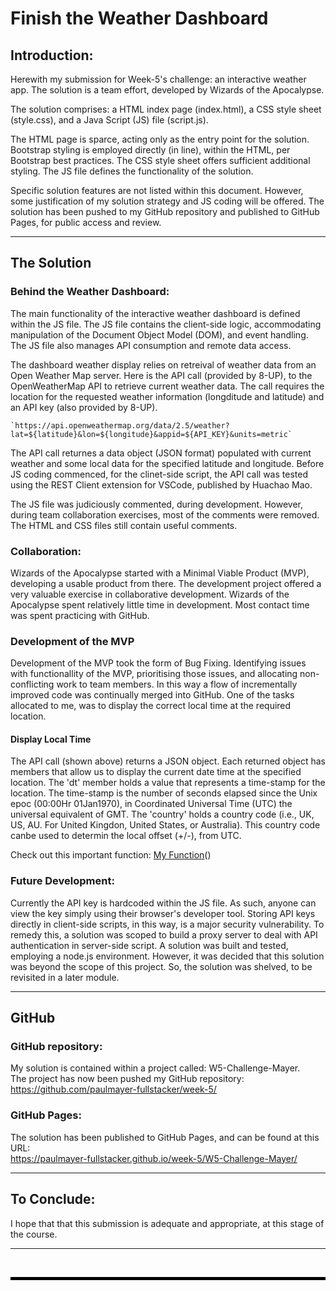 # Finish the Weather Dashboard

## Introduction:

Herewith my submission for Week-5's challenge: an interactive weather app. The solution is a team effort, developed by Wizards of the Apocalypse.  

The solution comprises: a HTML index page (index.html), a CSS style sheet (style.css), and a Java Script (JS) file (script.js).

The HTML page is sparce, acting only as the entry point for the solution. Bootstrap styling is employed directly (in line), within the HTML, per Bootstrap best practices. The CSS style sheet offers sufficient additional styling. The JS file defines the functionality of the solution.

Specific solution features are not listed within this document. However, some justification of my solution strategy and JS coding will be offered.
The solution has been pushed to my GitHub repository and published to GitHub Pages, for public access and review.

---

## The Solution

### Behind the Weather Dashboard:

The main functionality of the interactive weather dashboard is defined within the JS file. The JS file contains the client-side logic, accommodating manipulation of the Document Object Model (DOM), and event handling. The JS file also manages API consumption and remote data access.   

The dashboard weather display relies on retreival of weather data from an Open Weather Map server. Here is the API call (provided by 8-UP), to the OpenWeatherMap API to retrieve current weather data. The call requires the location for the requested weather information (longditude and latitude) and an API key (also provided by 8-UP).  

    `https://api.openweathermap.org/data/2.5/weather?lat=${latitude}&lon=${longitude}&appid=${API_KEY}&units=metric`

The API call returnes a data object (JSON format) populated with current weather and some local data for the specified latitude and longitude. Before JS coding commenced, for the clinet-side script, the API call was tested using the REST Client extension for VSCode, published by Huachao Mao.

The JS file was judiciously commented, during development. However, during team collaboration exercises, most of the comments were removed. The HTML and CSS files still contain useful comments.  

### Collaboration:

Wizards of the Apocalypse started with a Minimal Viable Product (MVP), developing a usable product from there. The development project offered a very valuable exercise in collaborative development. Wizards of the Apocalypse spent relatively little time in development. Most contact time was spent practicing with GitHub.

### Development of the MVP

Development of the MVP took the form of Bug Fixing. Identifying issues with functionallity of the MVP, prioritising those issues, and allocating non-conflicting work to team members. In this way a flow of incrementally improved code was continually merged into GitHub. One of the tasks allocated to me, was to display the correct local time at the required location.

#### Display Local Time

The API call (shown above) returns a JSON object. Each returned object has members that allow us to display the current date time at the specified location. The 'dt' member holds a value that represents a time-stamp for the location. The time-stamp is the number of seconds elapsed since the Unix epoc (00:00Hr 01Jan1970), in Coordinated Universal Time (UTC) the universal equivalent of GMT. The 'country' holds a country code (i.e., UK, US, AU. For United Kingdon, United States, or Australia). This country code canbe used to determin the local offset (+/-), from UTC.

Check out this important function: <a href="https://github.com/paulmayer-fullstacker/week-5/blob/main/W5-Challenge-Mayer/script.js#L170" target="_blank">My Function</a>()

### Future Development:

Currently the API key is hardcoded within the JS file. As such, anyone can view the key simply using their browser's developer tool. Storing API keys directly in client-side scripts, in this way, is a major security vulnerability. To remedy this, a solution was scoped to build a proxy server to deal with API authentication in server-side script. A solution was built and tested, employing a node.js environment. However, it was decided that this solution was beyond the scope of this project. So, the solution was shelved, to be revisited in a later module.

---

## GitHub

### GitHub repository:

My solution is contained within a project called: W5-Challenge-Mayer.  
The project has now been pushed my GitHub repository: https://github.com/paulmayer-fullstacker/week-5/


### GitHub Pages:

The solution has been published to GitHub Pages, and can be found at this URL:  
https://paulmayer-fullstacker.github.io/week-5/W5-Challenge-Mayer/

---

## To Conclude:

I hope that that this submission is adequate and appropriate, at this stage of the course.

---

<br/>

<hr style="height: 5px; background-color: black; border: none;">
